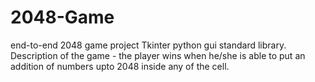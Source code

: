 # 2048-Game
end-to-end 2048 game project Tkinter python gui standard library.
Description of the game - the player wins when he/she is able to put an addition of numbers upto 2048
inside any of the cell.
